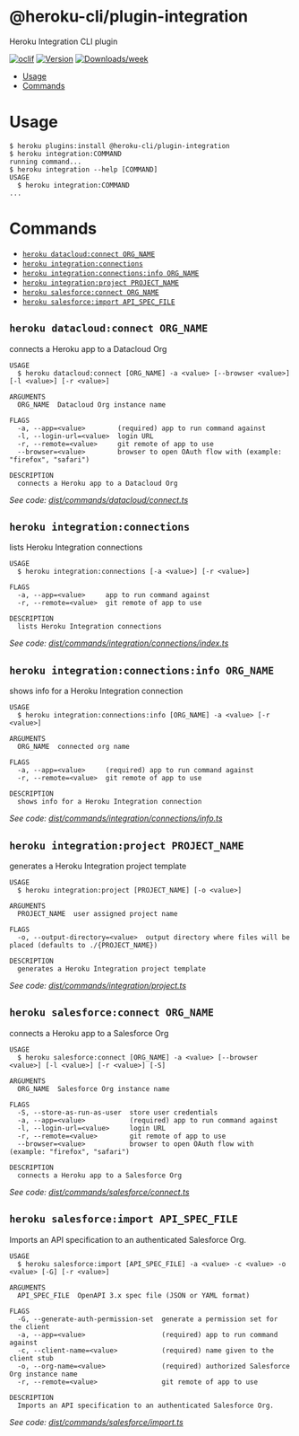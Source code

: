 @heroku-cli/plugin-integration
==============================

Heroku Integration CLI plugin


[![oclif](https://img.shields.io/badge/cli-oclif-brightgreen.svg)](https://oclif.io)
[![Version](https://img.shields.io/npm/v/@heroku-cli/plugin-integration.svg)](https://npmjs.org/package/@heroku-cli/plugin-integration)
[![Downloads/week](https://img.shields.io/npm/dw/@heroku-cli/plugin-integration.svg)](https://npmjs.org/package/@heroku-cli/plugin-integration)


<!-- toc -->
* [Usage](#usage)
* [Commands](#commands)
<!-- tocstop -->
# Usage
```sh-session
$ heroku plugins:install @heroku-cli/plugin-integration
$ heroku integration:COMMAND
running command...
$ heroku integration --help [COMMAND]
USAGE
  $ heroku integration:COMMAND
...
```
# Commands
<!-- commands -->
* [`heroku datacloud:connect ORG_NAME`](#heroku-datacloudconnect-org_name)
* [`heroku integration:connections`](#heroku-integrationconnections)
* [`heroku integration:connections:info ORG_NAME`](#heroku-integrationconnectionsinfo-org_name)
* [`heroku integration:project PROJECT_NAME`](#heroku-integrationproject-project_name)
* [`heroku salesforce:connect ORG_NAME`](#heroku-salesforceconnect-org_name)
* [`heroku salesforce:import API_SPEC_FILE`](#heroku-salesforceimport-api_spec_file)

## `heroku datacloud:connect ORG_NAME`

connects a Heroku app to a Datacloud Org

```
USAGE
  $ heroku datacloud:connect [ORG_NAME] -a <value> [--browser <value>] [-l <value>] [-r <value>]

ARGUMENTS
  ORG_NAME  Datacloud Org instance name

FLAGS
  -a, --app=<value>        (required) app to run command against
  -l, --login-url=<value>  login URL
  -r, --remote=<value>     git remote of app to use
  --browser=<value>        browser to open OAuth flow with (example: "firefox", "safari")

DESCRIPTION
  connects a Heroku app to a Datacloud Org
```

_See code: [dist/commands/datacloud/connect.ts](https://github.com/heroku/heroku-cli-plugin-integration/blob/v0.0.4/dist/commands/datacloud/connect.ts)_

## `heroku integration:connections`

lists Heroku Integration connections

```
USAGE
  $ heroku integration:connections [-a <value>] [-r <value>]

FLAGS
  -a, --app=<value>     app to run command against
  -r, --remote=<value>  git remote of app to use

DESCRIPTION
  lists Heroku Integration connections
```

_See code: [dist/commands/integration/connections/index.ts](https://github.com/heroku/heroku-cli-plugin-integration/blob/v0.0.4/dist/commands/integration/connections/index.ts)_

## `heroku integration:connections:info ORG_NAME`

shows info for a Heroku Integration connection

```
USAGE
  $ heroku integration:connections:info [ORG_NAME] -a <value> [-r <value>]

ARGUMENTS
  ORG_NAME  connected org name

FLAGS
  -a, --app=<value>     (required) app to run command against
  -r, --remote=<value>  git remote of app to use

DESCRIPTION
  shows info for a Heroku Integration connection
```

_See code: [dist/commands/integration/connections/info.ts](https://github.com/heroku/heroku-cli-plugin-integration/blob/v0.0.4/dist/commands/integration/connections/info.ts)_

## `heroku integration:project PROJECT_NAME`

generates a Heroku Integration project template

```
USAGE
  $ heroku integration:project [PROJECT_NAME] [-o <value>]

ARGUMENTS
  PROJECT_NAME  user assigned project name

FLAGS
  -o, --output-directory=<value>  output directory where files will be placed (defaults to ./{PROJECT_NAME})

DESCRIPTION
  generates a Heroku Integration project template
```

_See code: [dist/commands/integration/project.ts](https://github.com/heroku/heroku-cli-plugin-integration/blob/v0.0.4/dist/commands/integration/project.ts)_

## `heroku salesforce:connect ORG_NAME`

connects a Heroku app to a Salesforce Org

```
USAGE
  $ heroku salesforce:connect [ORG_NAME] -a <value> [--browser <value>] [-l <value>] [-r <value>] [-S]

ARGUMENTS
  ORG_NAME  Salesforce Org instance name

FLAGS
  -S, --store-as-run-as-user  store user credentials
  -a, --app=<value>           (required) app to run command against
  -l, --login-url=<value>     login URL
  -r, --remote=<value>        git remote of app to use
  --browser=<value>           browser to open OAuth flow with (example: "firefox", "safari")

DESCRIPTION
  connects a Heroku app to a Salesforce Org
```

_See code: [dist/commands/salesforce/connect.ts](https://github.com/heroku/heroku-cli-plugin-integration/blob/v0.0.4/dist/commands/salesforce/connect.ts)_

## `heroku salesforce:import API_SPEC_FILE`

Imports an API specification to an authenticated Salesforce Org.

```
USAGE
  $ heroku salesforce:import [API_SPEC_FILE] -a <value> -c <value> -o <value> [-G] [-r <value>]

ARGUMENTS
  API_SPEC_FILE  OpenAPI 3.x spec file (JSON or YAML format)

FLAGS
  -G, --generate-auth-permission-set  generate a permission set for the client
  -a, --app=<value>                   (required) app to run command against
  -c, --client-name=<value>           (required) name given to the client stub
  -o, --org-name=<value>              (required) authorized Salesforce Org instance name
  -r, --remote=<value>                git remote of app to use

DESCRIPTION
  Imports an API specification to an authenticated Salesforce Org.
```

_See code: [dist/commands/salesforce/import.ts](https://github.com/heroku/heroku-cli-plugin-integration/blob/v0.0.4/dist/commands/salesforce/import.ts)_
<!-- commandsstop -->

